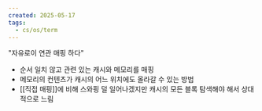 ```yaml
---
created: 2025-05-17
tags:
  - cs/os/term
---
```

"자유로이 연관 매핑 하다"
- 순서 일치 않고 관련 있는 캐시와 메모리를 매핑
- 메모리의 컨텐츠가 캐시의 어느 위치에도 올라갈 수 있는 방법
- [[직접 매핑]]에 비해 스와핑 덜 일어나겠지만 캐시의 모든 블록 탐색해야 해서 상대적으로 느림